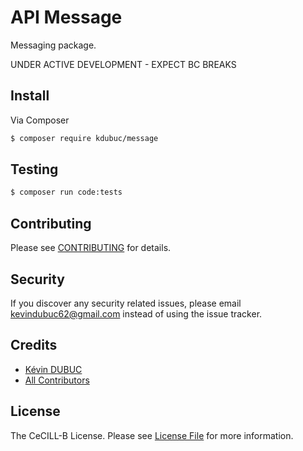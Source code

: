 # API Message

Messaging package.

UNDER ACTIVE DEVELOPMENT - EXPECT BC BREAKS

## Install

Via Composer

``` bash
$ composer require kdubuc/message
```

## Testing

``` bash
$ composer run code:tests
```

## Contributing

Please see [CONTRIBUTING](.github/CONTRIBUTING.md) for details.

## Security

If you discover any security related issues, please email kevindubuc62@gmail.com instead of using the issue tracker.

## Credits

- [Kévin DUBUC][link-author]
- [All Contributors][link-contributors]

## License

The CeCILL-B License. Please see [License File](LICENSE.md) for more information.

[link-author]: https://github.com/kdubuc
[link-contributors]: ../../contributors
